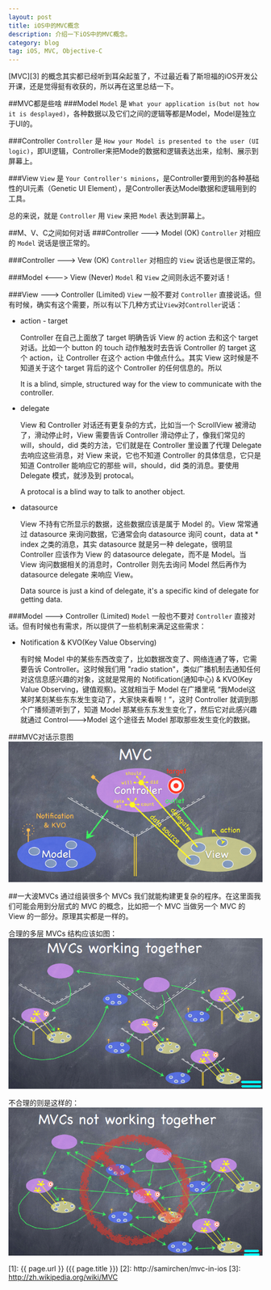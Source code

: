 ```yaml
---
layout: post
title: iOS中的MVC概念
description: 介绍一下iOS中的MVC概念。
category: blog
tag: iOS, MVC, Objective-C
---
```


[MVC][3] 的概念其实都已经听到耳朵起茧了，不过最近看了斯坦福的iOS开发公开课，还是觉得挺有收获的，所以再在这里总结一下。

##MVC都是些啥
###Model
`Model` 是 `What your application is(but not how it is desplayed)`，各种数据以及它们之间的逻辑等都是Model，Model是独立于UI的。

###Controller
`Controller` 是 `How your Model is presented to the user (UI logic)`，即UI逻辑，Controller来把Mode的数据和逻辑表达出来，绘制、展示到屏幕上。

###View
`View` 是 `Your Controller's minions`，是Controller要用到的各种基础性的UI元素（Genetic UI Element），是Controller表达Model数据和逻辑用到的工具。

总的来说，就是 `Controller` 用 `View` 来把 `Model` 表达到屏幕上。


##M、V、C之间如何对话
###Controller ---> Model (OK)
`Controller` 对相应的 `Model` 说话是很正常的。

###Controller ---> Vew (OK)
`Controller` 对相应的 `View` 说话也是很正常的。

###Model <---> View (Never)
`Model` 和 `View` 之间则永远不要对话！


###View ---> Controller (Limited)
`View` 一般不要对 `Controller` 直接说话。但有时候，确实有这个需要，所以有以下几种方式让`View`对`Controller`说话：

- action - target
	
	Controller 在自己上面放了 target 明确告诉 View 的 action 去和这个 target 对话。比如一个 button 的 touch 动作触发时去告诉 Controller 的 target 这个 action，让 Controller 在这个 action 中做点什么。其实 View 这时候是不知道关于这个 target 背后的这个 Controller 的任何信息的。所以

	It is a blind, simple, structured way for the view to communicate with the controller.

- delegate
	
	View 和 Controller 对话还有更复杂的方式，比如当一个 ScrollView 被滑动了，滑动停止时，View 需要告诉 Controller 滑动停止了，像我们常见的 will，should，did 类的方法，它们就是在 Controller 里设置了代理 Delegate 去响应这些消息，对 View 来说，它也不知道 Controller 的具体信息，它只是知道 Controller 能响应它的那些 will，should，did 类的消息。要使用 Delegate 模式，就涉及到 protocal。

	A protocal is a blind way to talk to another object.

- datasource
	
	View 不持有它所显示的数据，这些数据应该是属于 Model 的。View 常常通过 datasource 来询问数据，它通常会向 datasource 询问 count，data at * index 之类的消息，其实 datasource 就是另一种 delegate，很明显 Controller 应该作为 View 的 datasource delegate，而不是 Model。当 View 询问数据相关的消息时，Controller 则先去询问 Model 然后再作为 datasource delegate 来响应 View。

	Data source is just a kind of delegate, it's a specific kind of delegate for getting data.


###Model ---> Controller (Limited)
`Model` 一般也不要对 `Controller` 直接对话。但有时候也有需求，所以提供了一些机制来满足这些需求：

- Notification & KVO(Key Value Observing)

	有时候 Model 中的某些东西改变了，比如数据改变了、网络连通了等，它需要告诉 Controller。这时候我们用 "radio station"，类似广播机制去通知任何对这信息感兴趣的对象，这就是常用的 Notification(通知中心) & KVO(Key Value Observing，键值观察)。这就相当于 Model 在广播里吼 “我Model这某时某刻某些东东发生变动了，大家快来看啊！”，这时 Controller 就调到那个广播频道听到了，知道 Model 那某些东东发生变化了，然后它对此感兴趣就通过 Control--->Model 这个途径去 Model 那取那些发生变化的数据。

###MVC对话示意图
![](../../images/mvc-in-ios/mvc-communication.png)


##一大波MVCs
通过组装很多个 MVCs 我们就能构建更复杂的程序。在这里面我们可能会用到分层式的 MVC 的概念，比如把一个 MVC 当做另一个 MVC 的 View 的一部分。原理其实都是一样的。

合理的多层 MVCs 结构应该如图：
![](../../images/mvc-in-ios/mvcs-working-together.png)

不合理的则是这样的：
![](../../images/mvc-in-ios/mvcs-not-working-together.png)

[SamirChen]: http://samirchen.com "SamirChen"
[1]: {{ page.url }} ({{ page.title }})
[2]: http://samirchen/mvc-in-ios
[3]: http://zh.wikipedia.org/wiki/MVC